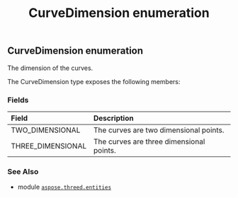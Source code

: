 ﻿---
title: CurveDimension enumeration
second_title: Aspose.3D for Python via .NET API References
description: 
type: docs
weight: 610
url: /aspose.threed.entities/curvedimension/
is_root: false
---

## CurveDimension enumeration

The dimension of the curves.



The CurveDimension type exposes the following members:

### Fields
| Field | Description |
| :- | :- |
| TWO_DIMENSIONAL | The curves are two dimensional points. |
| THREE_DIMENSIONAL | The curves are three dimensional points. |



### See Also
* module [`aspose.threed.entities`](..)
